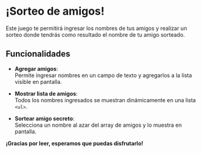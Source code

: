 <h1> ¡Sorteo de amigos!</h1>

<p>Este juego te permitirá ingresar los nombres de tus amigos y realizar un sorteo donde tendrás como resultado el nombre de tu amigo sorteado. </p>

## Funcionalidades

- **Agregar amigos**:  
  Permite ingresar nombres en un campo de texto y agregarlos a la lista visible en pantalla.  

- **Mostrar lista de amigos**:  
  Todos los nombres ingresados se muestran dinámicamente en una lista `<ul>`.

- **Sortear amigo secreto**:  
  Selecciona un nombre al azar del array de amigos y lo muestra en pantalla.  

**¡Gracias por leer, esperamos que puedas disfrutarlo!**
